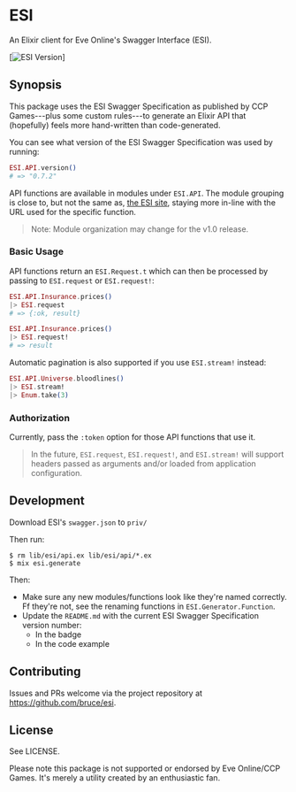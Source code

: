 # ESI

An Elixir client for Eve Online's Swagger Interface (ESI).

[![ESI Version](https://img.shields.io/badge/ESI-v0.7.2-blue.svg)]

## Synopsis

This package uses the ESI Swagger Specification as published by CCP
Games---plus some custom rules---to generate an Elixir API that
(hopefully) feels more hand-written than code-generated.

You can see what version of the ESI Swagger Specification was used by running:

``` elixir
ESI.API.version()
# => "0.7.2"
```

API functions are available in modules under `ESI.API`. The module grouping is close to,
but not the same as, [the ESI site](https://esi.tech.ccp.is/latest), staying more in-line
with the URL used for the specific function.

> Note: Module organization may change for the v1.0 release.

### Basic Usage

API functions return an `ESI.Request.t` which can then be processed by passing to
`ESI.request` or `ESI.request!`:

```elixir
ESI.API.Insurance.prices()
|> ESI.request
# => {:ok, result}
```

```elixir
ESI.API.Insurance.prices()
|> ESI.request!
# => result
```

Automatic pagination is also supported if you use `ESI.stream!` instead:

``` elixir
ESI.API.Universe.bloodlines()
|> ESI.stream!
|> Enum.take(3)
```

### Authorization

Currently, pass the `:token` option for those API functions that use
it.

> In the future, `ESI.request`, `ESI.request!`, and `ESI.stream!` will
> support headers passed as arguments and/or loaded from application
> configuration.

## Development

Download ESI's `swagger.json` to `priv/`

Then run:

```
$ rm lib/esi/api.ex lib/esi/api/*.ex
$ mix esi.generate
```

Then:

- Make sure any new modules/functions look like they're named correctly. Ff they're
  not, see the renaming functions in `ESI.Generator.Function`.
- Update the `README.md` with the current ESI Swagger Specification version number:
  - In the badge
  - In the code example

## Contributing

Issues and PRs welcome via the project repository at https://github.com/bruce/esi.

## License

See LICENSE.

Please note this package is not supported or endorsed by Eve
Online/CCP Games. It's merely a utility created by an enthusiastic
fan.
